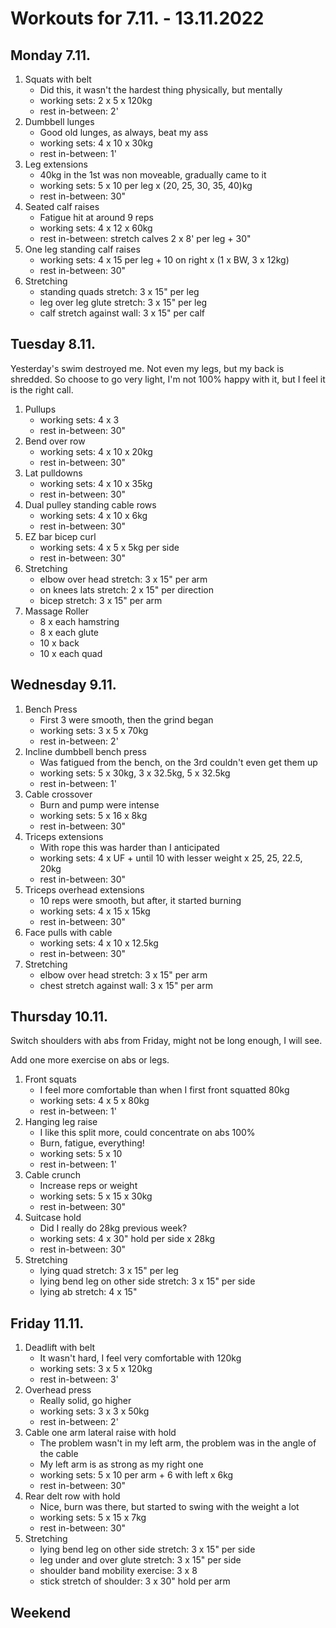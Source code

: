 # Workouts for 7.11. - 13.11.2022

## Monday 7.11.

1. Squats with belt
   - Did this, it wasn't the hardest thing physically, but mentally
   - working sets: 2 x 5 x 120kg
   - rest in-between: 2'
2. Dumbbell lunges
   - Good old lunges, as always, beat my ass
   - working sets: 4 x 10 x 30kg
   - rest in-between: 1'
3. Leg extensions
   - 40kg in the 1st was non moveable, gradually came to it
   - working sets: 5 x 10 per leg x (20, 25, 30, 35, 40)kg
   - rest in-between: 30"
4. Seated calf raises
   - Fatigue hit at around 9 reps
   - working sets: 4 x 12 x 60kg
   - rest in-between: stretch calves 2 x 8' per leg + 30"
5. One leg standing calf raises
   - working sets: 4 x 15 per leg + 10 on right x (1 x BW, 3 x 12kg)
   - rest in-between: 30"
6. Stretching
   - standing quads stretch: 3 x 15" per leg
   - leg over leg glute stretch: 3 x 15" per leg
   - calf stretch against wall: 3 x 15" per calf

## Tuesday 8.11.

Yesterday's swim destroyed me. Not even my legs, but my back is shredded.
So choose to go very light, I'm not 100% happy with it, but I feel it is the
right call.

1. Pullups
   - working sets: 4 x 3
   - rest in-between: 30"
2. Bend over row
   - working sets: 4 x 10 x 20kg
   - rest in-between: 30"
3. Lat pulldowns
   - working sets: 4 x 10 x 35kg
   - rest in-between: 30"
4. Dual pulley standing cable rows
   - working sets: 4 x 10 x 6kg
   - rest in-between: 30"
5. EZ bar bicep curl
   - working sets: 4 x 5 x 5kg per side
   - rest in-between: 30"
6. Stretching
   - elbow over head stretch: 3 x 15" per arm
   - on knees lats stretch: 2 x 15" per direction
   - bicep stretch: 3 x 15" per arm
7. Massage Roller
   - 8 x each hamstring
   - 8 x each glute
   - 10 x back
   - 10 x each quad

## Wednesday 9.11.

1. Bench Press
   - First 3 were smooth, then the grind began
   - working sets: 3 x 5 x 70kg
   - rest in-between: 2'
2. Incline dumbbell bench press
   - Was fatigued from the bench, on the 3rd couldn't even get them up
   - working sets: 5 x 30kg, 3 x 32.5kg, 5 x 32.5kg
   - rest in-between: 1'
3. Cable crossover
   - Burn and pump were intense
   - working sets: 5 x 16 x 8kg
   - rest in-between: 30"
4. Triceps extensions
   - With rope this was harder than I anticipated
   - working sets: 4 x UF + until 10 with lesser weight x 25, 25, 22.5, 20kg
   - rest in-between: 30"
5. Triceps overhead extensions
   - 10 reps were smooth, but after, it started burning
   - working sets: 4 x 15 x 15kg
   - rest in-between: 30"
6. Face pulls with cable
   - working sets: 4 x 10 x 12.5kg
   - rest in-between: 30"
7. Stretching
   - elbow over head stretch: 3 x 15" per arm
   - chest stretch against wall: 3 x 15" per arm

## Thursday 10.11.

Switch shoulders with abs from Friday, might not be long enough, I will see.

Add one more exercise on abs or legs.

1. Front squats
   - I feel more comfortable than when I first front squatted 80kg
   - working sets: 4 x 5 x 80kg
   - rest in-between: 1'
2. Hanging leg raise
   - I like this split more, could concentrate on abs 100%
   - Burn, fatigue, everything!
   - working sets: 5 x 10
   - rest in-between: 1'
3. Cable crunch
   - Increase reps or weight
   - working sets: 5 x 15 x 30kg
   - rest in-between: 30"
4. Suitcase hold
   - Did I really do 28kg previous week?
   - working sets: 4 x 30" hold per side x 28kg
   - rest in-between: 30"
5. Stretching
   - lying quad stretch: 3 x 15" per leg
   - lying bend leg on other side stretch: 3 x 15" per side
   - lying ab stretch: 4 x 15"

## Friday 11.11.

1. Deadlift with belt
   - It wasn't hard, I feel very comfortable with 120kg
   - working sets: 3 x 5 x 120kg
   - rest in-between: 3'
2. Overhead press
   - Really solid, go higher
   - working sets: 3 x 3 x 50kg
   - rest in-between: 2'
3. Cable one arm lateral raise with hold
   - The problem wasn't in my left arm, the problem was in the angle of the cable
   - My left arm is as strong as my right one
   - working sets: 5 x 10 per arm + 6 with left x 6kg
   - rest in-between: 30"
4. Rear delt row with hold
   - Nice, burn was there, but started to swing with the weight a lot
   - working sets: 5 x 15 x 7kg
   - rest in-between: 30"
5. Stretching
   - lying bend leg on other side stretch: 3 x 15" per side
   - leg under and over glute stretch: 3 x 15" per side
   - shoulder band mobility exercise: 3 x 8
   - stick stretch of shoulder: 3 x 30" hold per arm

## Weekend
